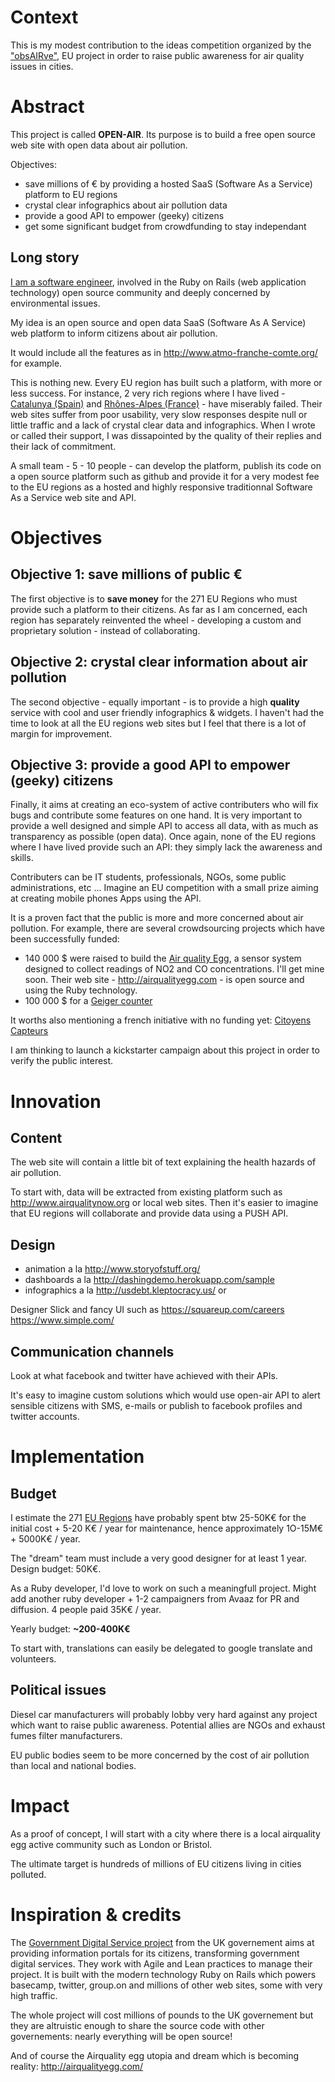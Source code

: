 # Context 

This is my modest contribution to the ideas competition organized by the ["obsAIRve"](http://www.obsairve.eu/), EU project in order to raise public awareness for air quality issues in cities.

# Abstract

This project is called **OPEN-AIR**. Its purpose is to build a free open source web site with open data about air pollution.

Objectives:

- save millions of € by providing a hosted SaaS (Software As a Service) platform to EU regions
- crystal clear infographics about air pollution data 
- provide a good API to empower (geeky) citizens
- get some significant budget from crowdfunding to stay independant

## Long story

[I am a software engineer](http://about.me/jeanmichel_garnier), involved in the Ruby on Rails (web application technology) open source community and deeply concerned by environmental issues.

My idea is an open source and open data SaaS (Software As A Service) web platform to inform citizens about air pollution. 

It would include all the features as in http://www.atmo-franche-comte.org/ for example.

This is nothing new. Every EU region has built such a platform, with more or less success. For instance, 2 very rich regions where I have lived - [Catalunya (Spain)](http://www.gencat.net:8000/oicqa/owa/b01.consulta?estacio=00&contaminant=99&dades=1) and [Rhônes-Alpes (France)](http://www.atmo-rhonealpes.org/) - have miserably failed. Their web sites suffer from poor usability, very slow responses despite null or little traffic and a lack of crystal clear data and infographics. When I wrote or called their support, I was dissapointed by the quality of their replies and their lack of commitment.

A small team - 5 - 10 people - can develop the platform, publish its code on a open source platform such as github and provide it for a very modest fee to the EU regions as a hosted and highly responsive traditionnal Software As a Service web site and API.

# Objectives

## Objective 1: save millions of public €

The first objective is to **save money** for the 271 EU Regions who must provide such a platform to their citizens. As far as I am concerned, each region has separately reinvented the wheel - developing a custom and proprietary solution - instead of collaborating.

## Objective 2: crystal clear information about air pollution

The second objective - equally important - is to provide a high **quality** service with cool and user friendly infographics & widgets. I haven't had the time to look at all the EU regions web sites but I feel that there is a lot of margin for improvement.

## Objective 3: provide a good API to empower (geeky) citizens

Finally, it aims at creating an eco-system of active contributers who will fix bugs and  contribute some features on one hand. It is very important to provide a well designed and simple API to access all data, with as much as transparency as possible (open data).
Once again, none of the EU regions where I have lived provide such an API: they simply lack the awareness and skills.

Contributers can be IT students, professionals, NGOs, some public administrations, etc ... Imagine an EU competition with a small prize aiming at creating mobile phones Apps using the API.

It is a proven fact that the public is more and more concerned about air pollution. For example, there are several crowdsourcing projects which have been successfully funded:

- 140 000 $ were raised to build the [Air quality Egg](http://www.kickstarter.com/projects/edborden/air-quality-egg), a sensor system designed to collect readings of NO2 and CO concentrations. I'll get mine soon. Their web site - http://airqualityegg.com - is open source and using the Ruby technology.
- 100 000 $ for a [Geiger counter](http://www.kickstarter.com/projects/seanbonner/safecast-x-kickstarter-geiger-counter)

It worths also mentioning a french initiative with no funding yet: [Citoyens Capteurs](http://www.citoyenscapteurs.net/2012/12/10/planete-plus-intelligente-vivagora-owni-revue-de-presse-des-citoyenscapteurs/) 

I am thinking to launch a kickstarter campaign about this project in order to verify the public interest.

# Innovation

## Content

The web site will contain a little bit of text explaining the health hazards of air pollution.

To start with, data will be extracted from existing platform such as http://www.airqualitynow.org or local web sites. Then it's easier to imagine that EU regions will collaborate and provide data using a PUSH API.

## Design

- animation a la http://www.storyofstuff.org/
- dashboards a la  http://dashingdemo.herokuapp.com/sample
- infographics a la http://usdebt.kleptocracy.us/ or 

Designer Slick and fancy UI such as https://squareup.com/careers
https://www.simple.com/

## Communication channels

Look at what facebook and twitter have achieved with their APIs.

It's easy to imagine custom solutions which would use open-air API to alert sensible citizens with SMS, e-mails or publish to facebook profiles and twitter accounts.

# Implementation

## Budget

I estimate the 271 [EU Regions](http://epp.eurostat.ec.europa.eu/statistics_explained/index.php/Regions_of_Europe) have probably spent btw 25-50K€ for the initial cost + 5-20 K€ / year for maintenance, hence approximately 1O-15M€ + 5000K€ / year.

The "dream" team must include a very good designer for at least 1 year. Design budget: 50K€.
 
As a Ruby developer, I'd love to work on such a meaningfull project. Might add another ruby developer + 1-2 campaigners from Avaaz for PR and diffusion. 4 people paid 35K€ / year.

Yearly budget: **~200-400K€** 

To start with, translations can easily be delegated to google translate and volunteers.

## Political issues

Diesel car manufacturers will probably lobby very hard against any project which want to raise public awareness. Potential allies are NGOs and exhaust fumes filter manufacturers. 

EU public bodies seem to be more concerned by the cost of air pollution than local and national bodies. 

# Impact

As a proof of concept, I will start with a city where there is a local airquality egg active community such as London or Bristol.

The ultimate target is hundreds of millions of EU citizens living in cities polluted.

# Inspiration & credits

The [Government Digital Service project]( http://digital.cabinetoffice.gov.uk/about/ ) from the UK governement aims at providing information portals for its citizens, transforming government digital services. They work with Agile and Lean practices to manage their project. It is built with the modern technology Ruby on Rails which powers basecamp, twitter, group.on and millions of other web sites, some with very high traffic.

The whole project will cost millions of pounds to the UK governement but they are altruistic enough to share the source code with other governements: nearly everything will be open source!

And of course the Airquality egg utopia and dream which is becoming reality: http://airqualityegg.com/
